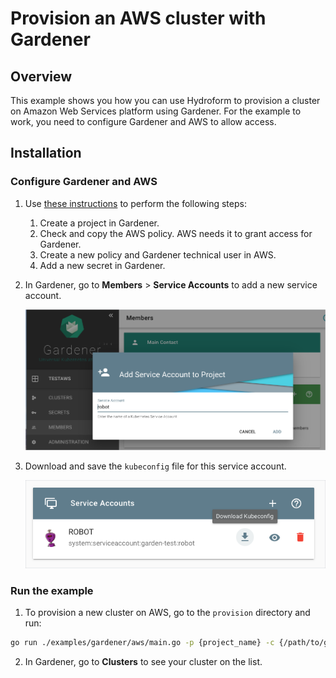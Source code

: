 # Provision an AWS cluster with Gardener

## Overview

This example shows you how you can use Hydroform to provision a cluster on Amazon Web Services platform using Gardener. For the example to work, you need to configure Gardener and AWS to allow access.

## Installation

### Configure Gardener and AWS

1. Use [these instructions](https://gardener.cloud/050-tutorials/content/howto/gardener_aws/) to perform the following steps:

    1. Create a project in Gardener.
    2. Check and copy the AWS policy. AWS needs it to grant access for Gardener.
    3. Create a new policy and Gardener technical user in AWS.
    4. Add a new secret in Gardener.

2. In Gardener, go to **Members** > **Service Accounts** to add a new service account.

    ![Add Service Account](../assets/add-service-account.png)

3. Download and save the `kubeconfig` file for this service account.

    ![Download kubeconfig](../assets/download-kubeconfig.png)

### Run the example

1. To provision a new cluster on AWS, go to the `provision` directory and run:

```bash
go run ./examples/gardener/aws/main.go -p {project_name} -c {/path/to/gardener/kubeconfig} -s {AWS-secret-name} --persist
```

2. In Gardener, go to **Clusters** to see your cluster on the list.
